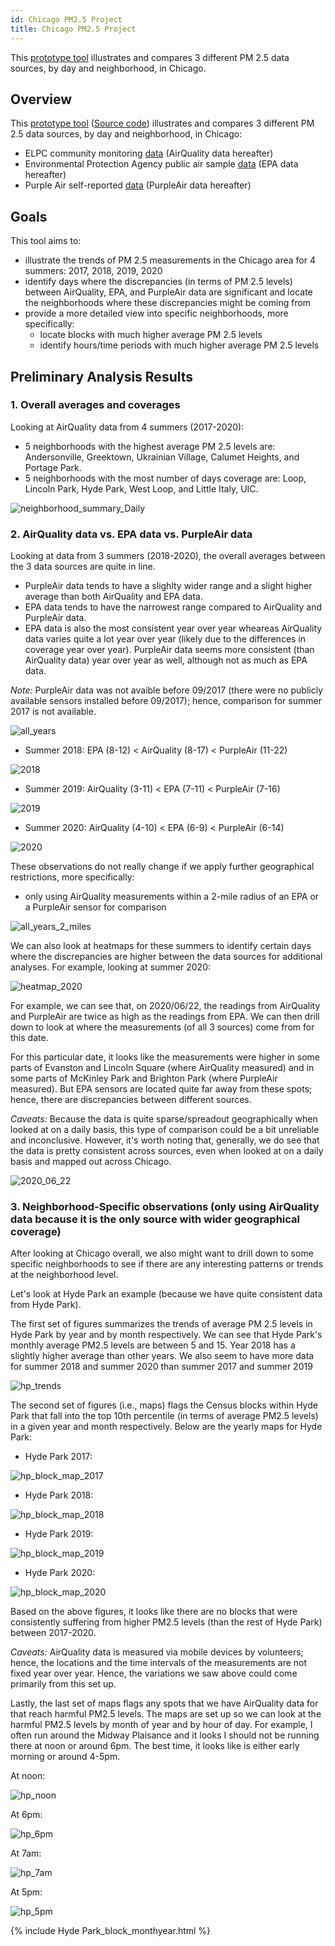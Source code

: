 ```yaml
---
id: Chicago PM2.5 Project
title: Chicago PM2.5 Project
---
```


This [prototype tool](https://chicago-air-quality.herokuapp.com/) illustrates and compares 3 different PM 2.5 data sources, by day and neighborhood, in Chicago.

<!--truncate-->

## Overview
This [prototype tool](https://chicago-air-quality.herokuapp.com/) ([Source code](https://github.com/dtmlinh/Air-Quality-Tool)) illustrates and compares 3 different PM 2.5 data sources, by day and neighborhood, in Chicago:
- ELPC community monitoring [data](https://airqualitychicago.org/) (AirQuality data hereafter)
- Environmental Protection Agency public air sample [data](https://aqs.epa.gov/aqsweb/documents/data_api.html) (EPA data hereafter)
- Purple Air self-reported [data](https://www2.purpleair.com/) (PurpleAir data hereafter)

## Goals
This tool aims to:
- illustrate the trends of PM 2.5 measurements in the Chicago area for 4 summers: 2017, 2018, 2019, 2020
- identify days where the discrepancies (in terms of PM 2.5 levels) between AirQuality, EPA, and PurpleAir data are significant and locate the neighborhoods where these discrepancies might be coming from
- provide a more detailed view into specific neighborhoods, more specifically:
  + locate blocks with much higher average PM 2.5 levels
  + identify hours/time periods with much higher average PM 2.5 levels

## Preliminary Analysis Results

### 1. Overall averages and coverages
Looking at AirQuality data from 4 summers (2017-2020):
- 5 neighborhoods with the highest average PM 2.5 levels are: Andersonville, Greektown, Ukrainian Village, Calumet Heights, and Portage Park.
- 5 neighborhoods with the most number of days coverage are: Loop, Lincoln Park, Hyde Park, West Loop, and Little Italy, UIC. 

![neighborhood_summary_Daily](assets/neighborhood_summary_Daily.png)

### 2. AirQuality data vs. EPA data vs. PurpleAir data

Looking at data from 3 summers (2018-2020), the overall averages between the 3 data sources are quite in line. 
- PurpleAir data tends to have a slighlty wider range and a slight higher average than both AirQuality and EPA data.
- EPA data tends to have the narrowest range compared to AirQuality and PurpleAir data. 
- EPA data is also the most consistent year over year wheareas AirQuality data varies quite a lot year over year (likely due to the differences in coverage year over year). PurpleAir data seems more consistent (than AirQuality data) year over year as well, although not as much as EPA data. 

*Note:* PurpleAir data was not avaible before 09/2017 (there were no publicly available sensors installed before 09/2017); hence, comparison for summer 2017 is not available.

![all_years](assets/comparison_3_sources_all_years.png)

- Summer 2018: EPA (8-12) < AirQuality (8-17) < PurpleAir (11-22)

![2018](assets/comparison_3_sources_2018.png)

- Summer 2019: AirQuality (3-11) < EPA (7-11) < PurpleAir (7-16)

![2019](assets/comparison_3_sources_2019.png)

- Summer 2020: AirQuality (4-10) < EPA (6-9) < PurpleAir (6-14)

![2020](assets/comparison_3_sources_2020.png)

These observations do not really change if we apply further geographical restrictions, more specifically:
- only using AirQuality measurements within a 2-mile radius of an EPA or a PurpleAir sensor for comparison

![all_years_2_miles](assets/comparison_3_sources_all_years_2_miles.png)

We can also look at heatmaps for these summers to identify certain days where the discrepancies are higher between the data sources for additional analyses. For example, looking at summer 2020:

![heatmap_2020](assets/Heatmap_Daily_Avg_PM25_Summer_2020.png)

For example, we can see that, on 2020/06/22, the readings from AirQuality and PurpleAir are twice as high as the readings from EPA. We can then drill down to look at where the measurements (of all 3 sources) come from for this date.

For this particular date, it looks like the measurements were higher in some parts of Evanston and Lincoln Square (where AirQuality measured) and in some parts of McKinley Park and Brighton Park (where PurpleAir measured). But EPA sensors are located quite far away from these spots; hence, there are discrepancies between different sources.

*Caveats:* Because the data is quite sparse/spreadout geographically when looked at on a daily basis, this type of comparison could be a bit unreliable and inconclusive. However, it's worth noting that, generally, we do see that the data is pretty consistent across sources, even when looked at on a daily basis and mapped out across Chicago. 

![2020_06_22](assets/2020_06_22_example.png)

### 3. Neighborhood-Specific observations (only using AirQuality data because it is the only source with wider geographical coverage)

After looking at Chicago overall, we also might want to drill down to some specific neighborhoods to see if 
there are any interesting patterns or trends at the neighborhood level.

Let's look at Hyde Park an example (because we have quite consistent data from Hyde Park). 

The first set of figures summarizes the trends of average PM 2.5 levels in Hyde Park by year and by month respectively. We can see that Hyde Park's monthly average PM2.5 levels are between 5 and 15. Year 2018 has a slightly higher average than other years. We also seem to have more data for summer 2018 and summer 2020 than summer 2017 and summer 2019

![hp_trends](assets/hp_trends.png) 

The second set of figures (i.e., maps) flags the Census blocks within Hyde Park that fall into the top 10th percentile (in terms of average PM2.5 levels) in a given year and month respectively. Below are the yearly maps for Hyde Park:

- Hyde Park 2017:

![hp_block_map_2017](assets/hp_block_map_2017.png) 

- Hyde Park 2018:

![hp_block_map_2018](assets/hp_block_map_2018.png) 

- Hyde Park 2019:

![hp_block_map_2019](assets/hp_block_map_2019.png) 

- Hyde Park 2020:

![hp_block_map_2020](assets/hp_block_map_2020.png) 

Based on the above figures, it looks like there are no blocks that were consistently suffering from higher PM2.5 levels (than the rest of Hyde Park) between 2017-2020.

*Caveats:* AirQuality data is measured via mobile devices by volunteers; hence, the locations and the time intervals of the measurements are not fixed year over year. Hence, the variations we saw above could come primarily from this set up. 

Lastly, the last set of maps flags any spots that we have AirQuality data for that reach harmful PM2.5 levels. The maps are set up so we can look at the harmful PM2.5 levels by month of year and by hour of day. For example, I often run around the Midway Plaisance and it looks I should not be running there at noon or around 6pm. The best time, it looks like is either early morning or around 4-5pm. 

At noon:

![hp_noon](assets/hp_noon.png) 

At 6pm:

![hp_6pm](assets/hp_6pm.png)

At 7am:

![hp_7am](assets/hp_7am.png) 

At 5pm:

![hp_5pm](assets/hp_5pm.png)

{% include Hyde Park_block_monthyear.html %}

